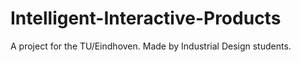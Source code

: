 # Intelligent-Interactive-Products

A project for the TU/Eindhoven. Made by Industrial Design students. 
